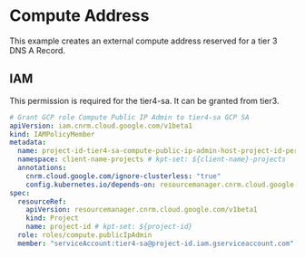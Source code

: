# Compute Address

This example creates an external compute address reserved for a tier 3 DNS A Record.

## IAM
This permission is required for the tier4-sa. It can be granted from tier3.

```yaml
# Grant GCP role Compute Public IP Admin to tier4-sa GCP SA
apiVersion: iam.cnrm.cloud.google.com/v1beta1
kind: IAMPolicyMember
metadata:
  name: project-id-tier4-sa-compute-public-ip-admin-host-project-id-permissions # kpt-set: ${project-id}-tier4-sa-compute-public-ip-admin-${project-id}-permissions
  namespace: client-name-projects # kpt-set: ${client-name}-projects
  annotations:
    cnrm.cloud.google.com/ignore-clusterless: "true"
    config.kubernetes.io/depends-on: resourcemanager.cnrm.cloud.google.com/namespaces/client-name-projects/Project/project-id # kpt-set: resourcemanager.cnrm.cloud.google.com/namespaces/${client-name}-projects/Project/${project-id}
spec:
  resourceRef:
    apiVersion: resourcemanager.cnrm.cloud.google.com/v1beta1
    kind: Project
    name: project-id # kpt-set: ${project-id}
  role: roles/compute.publicIpAdmin
  member: "serviceAccount:tier4-sa@project-id.iam.gserviceaccount.com" # kpt-set: serviceAccount:tier4-sa@${project-id}.iam.gserviceaccount.com
```
